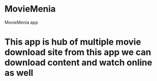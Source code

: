 # MovieMenia
MovieMenia app
<h1>This app is hub of multiple movie download site from this app we can download content and watch online as well </h1>
